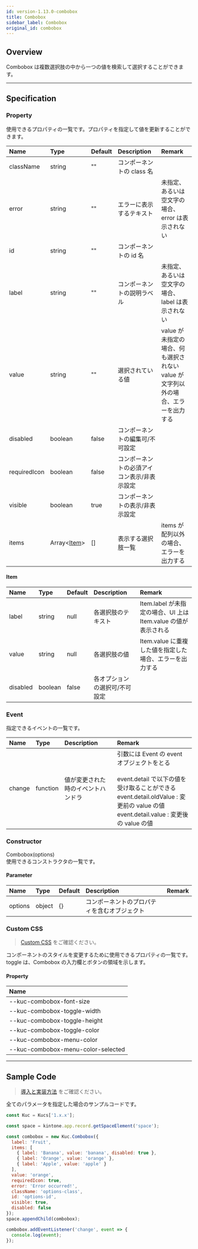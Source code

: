```yaml
---
id: version-1.13.0-combobox
title: Combobox
sidebar_label: Combobox
original_id: combobox
---
```


## Overview

Combobox は複数選択肢の中から一つの値を検索して選択することができます。

<div class="sample-container" id="combobox">
  <div id="sample-container__components"></div>
</div>
<script src="/js/samples/desktop/combobox.js"></script>

---

## Specification

### Property

使用できるプロパティの一覧です。プロパティを指定して値を更新することができます。

| Name | Type | Default | Description | Remark |
| :--- | :--- | :--- | :--- | :--- |
| className | string | "" | コンポーネントの class 名 ||
| error | string | "" | エラーに表示するテキスト | 未指定、あるいは空文字の場合、error は表示されない |
| id | string | "" | コンポーネントの id 名 ||
| label | string | "" | コンポーネントの説明ラベル | 未指定、あるいは空文字の場合、label は表示されない |
| value | string | "" | 選択されている値 | value が未指定の場合、何も選択されない<br>value が文字列以外の場合、エラーを出力する |
| disabled | boolean | false | コンポーネントの編集可/不可設定 ||
| requiredIcon | boolean | false | コンポーネントの必須アイコン表示/非表示設定 ||
| visible | boolean | true | コンポーネントの表示/非表示設定 ||
| items | Array\<[Item](#item)\> | [] | 表示する選択肢一覧 | items が配列以外の場合、エラーを出力する |

#### Item

| Name   | Type | Default | Description | Remark |
| :--- | :--- | :--- | :--- | :--- |
| label | string | null | 各選択肢のテキスト | Item.label が未指定の場合、UI 上は Item.value の値が表示される |
| value | string | null | 各選択肢の値 | Item.value に重複した値を指定した場合、エラーを出力する |
| disabled | boolean | false | 各オプションの選択可/不可設定 | |

### Event

指定できるイベントの一覧です。

| Name | Type | Description | Remark |
| :--- | :--- | :--- | :--- |
| change | function | 値が変更された時のイベントハンドラ | 引数には Event の event オブジェクトをとる<br><br>event.detail で以下の値を受け取ることができる<br>event.detail.oldValue : 変更前の value の値<br>event.detail.value : 変更後の value の値 |

### Constructor

Combobox(options)<br>
使用できるコンストラクタの一覧です。

#### Parameter

| Name | Type | Default | Description | Remark |
| :--- | :--- | :--- | :--- | :--- |
| options | object | {} | コンポーネントのプロパティを含むオブジェクト | |

### Custom CSS
> [Custom CSS](../../getting-started/custom-css.md) をご確認ください。

コンポーネントのスタイルを変更するために使用できるプロパティの一覧です。<br>
toggle は、Combobox の入力欄とボタンの領域を示します。
#### Property
| Name |
| :--- |
| --kuc-combobox-font-size |
| --kuc-combobox-toggle-width |
| --kuc-combobox-toggle-height |
| --kuc-combobox-toggle-color |
| --kuc-combobox-menu-color |
| --kuc-combobox-menu-color-selected |

---

## Sample Code

>[導入と実装方法](../../getting-started/quick-start.md#導入と実装方法) をご確認ください。

全てのパラメータを指定した場合のサンプルコードです。

```javascript
const Kuc = Kucs['1.x.x'];

const space = kintone.app.record.getSpaceElement('space');

const combobox = new Kuc.Combobox({
  label: 'Fruit',
  items: [
    { label: 'Banana', value: 'banana', disabled: true },
    { label: 'Orange', value: 'orange' },
    { label: 'Apple', value: 'apple' }
  ],
  value: 'orange',
  requiredIcon: true,
  error: 'Error occurred!',
  className: 'options-class',
  id: 'options-id',
  visible: true,
  disabled: false
});
space.appendChild(combobox);

combobox.addEventListener('change', event => {
  console.log(event);
});
```
